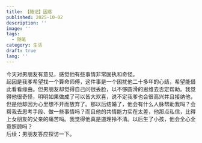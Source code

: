 ```yaml
---
title: 【随记】困惑
published: 2025-10-02
description: ''
image: ''
tags:
  - 随笔
category: 生活
draft: true
lang: ''
---
```

今天对男朋友有意见，感觉他有些事情非常固执和奇怪。   
起因是我爹希望找一个算命师傅，这件事是一个困扰他二十多年的心结，希望能借此看看缘由。但男朋友却觉得自己问很丢脸，以不够圆滑的思维去否定帮助。我觉得他很奇怪，明明如果做成了可以皆大欢喜，说不定我爹也会很高兴并且接纳他，但是他却因为心里想不开而放弃了。那以后结婚了，他会有什么人脉帮助我吗？会帮我去思考手段、做一些事情吗？而且他的共情能力实在太差，他那点私信，比得上女朋友的父亲的痛苦吗。我觉得他真是道理拎不清。以后生了小孩，他会全心全意照顾吗？   
后续：男朋友答应探访一下。